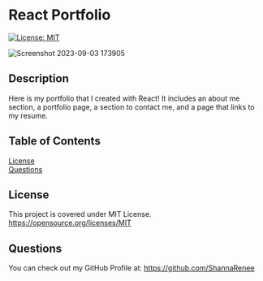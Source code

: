 # React Portfolio

[![License: MIT](https://img.shields.io/badge/License-MIT-yellow.svg)](https://opensource.org/licenses/MIT)

![Screenshot 2023-09-03 173905](https://github.com/ShannaRenee/React-Portfolio/assets/126972906/153c4f83-0250-4af0-ab0f-d8e2da21b546)

## Description
Here is my portfolio that I created with React! It includes an about me section, a portfolio page, a section to contact me, and a page that links to my resume.

## Table of Contents
[License](#license)<br>
[Questions](#questions)

## License
This project is covered under MIT License.<br>
https://opensource.org/licenses/MIT


## Questions
You can check out my GitHub Profile at:
https://github.com/ShannaRenee<br>
